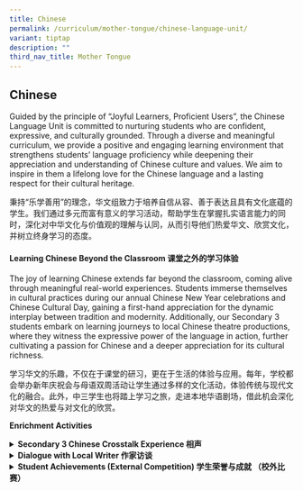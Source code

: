 ```yaml
---
title: Chinese
permalink: /curriculum/mother-tongue/chinese-language-unit/
variant: tiptap
description: ""
third_nav_title: Mother Tongue
---
```

<h2>Chinese</h2>
<p>Guided by the principle of “Joyful Learners, Proficient Users”, the Chinese
Language Unit is committed to nurturing students who are confident, expressive,
and culturally grounded. Through a diverse and meaningful curriculum, we
provide a positive and engaging learning environment that strengthens students’
language proficiency while deepening their appreciation and understanding
of Chinese culture and values. We aim to inspire in them a lifelong love
for the Chinese language and a lasting respect for their cultural heritage.</p>
<p>秉持“乐学善用”的理念，华文组致力于培养自信从容、善于表达且具有文化底蕴的学生。我们通过多元而富有意义的学习活动，帮助学生在掌握扎实语言能力的同时，深化对中华文化与价值观的理解与认同，从而引导他们热爱华文、欣赏文化，并树立终身学习的态度。</p>
<h4><strong>Learning Chinese Beyond the Classroom 课堂之外的学习体验</strong></h4>
<p>The joy of learning Chinese extends far beyond the classroom, coming alive
through meaningful real-world experiences. Students immerse themselves
in cultural practices during our annual Chinese New Year celebrations and
Chinese Cultural Day, gaining a first-hand appreciation for the dynamic
interplay between tradition and modernity. Additionally, our Secondary
3 students embark on learning journeys to local Chinese theatre productions,
where they witness the expressive power of the language in action, further
cultivating a passion for Chinese and a deeper appreciation for its cultural
richness.</p>
<p>学习华文的乐趣，不仅在于课堂的研习，更在于生活的体验与应用。每年，学校都会举办新年庆祝会与母语双周活动让学生通过多样的文化活动，体验传统与现代文化的融合。此外，中三学生也将踏上学习之旅，走进本地华语剧场，借此机会深化对华文的热爱与对文化的欣赏。</p>
<p><strong>Enrichment Activities</strong>
</p>
<div data-type="detailGroup" class="isomer-accordion isomer-accordion-white">
<details class="isomer-details">
<summary><strong>Secondary 3 Chinese Crosstalk Experience 相声</strong>
</summary>
<div data-type="detailsContent" class="isomer-details-content">
<p></p>
<p>Our Secondary 3 Express students were immersed in the traditional art
form of Chinese culture-Cross Talk. A constant ripple of laughter and applause
from the audience punctuated the performance, which featured various issues
from the everyday lives of Singaporeans.&nbsp;</p>
<p>Rich in puns and allusions, crosstalk is delivered in a rapid bantering
style, presenting societal trends in a light-hearted manner. We hope that
this alternative form of language expression will bring the language alive
and promote students’ appreciation of the Chinese culture and the arts!</p>
<p>我校的中三快捷学生有机会沉浸在华族传统艺术相声的愉悦氛围之中。相声演员以轻松幽默的方式呈现社会民生问题，观众在欢笑中了解其道理和意义。相声诙谐轻松、用词通俗易懂、形象鲜明，让学生们获益良多。我们希望通过这种“另类”的语言呈现方式，让华语活起来，让学生轻松学习华语，并促进学生对华族文化和艺术的了解。</p>
<p></p>
<div class="isomer-image-wrapper">
<img style="width: 40%;" height="auto" width="100%" src="/images/Pic%202.jpg">
</div>
<table style="minWidth: 50px">
<colgroup>
<col>
<col>
</colgroup>
<tbody>
<tr>
<th rowspan="1" colspan="1">
<div class="isomer-image-wrapper">
<img style="width: 100%;" height="auto" width="100%" src="/images/Pic%201.jpg">
</div>
</th>
<th rowspan="1" colspan="1">
<div class="isomer-image-wrapper">
<img style="width: 100%;" height="auto" width="100%" src="/images/Pic%203.jpg">
</div>
</th>
</tr>
</tbody>
</table>
</div>
</details>
<details class="isomer-details">
<summary><strong>Dialogue with Local Writer 作家访谈</strong>
</summary>
<div data-type="detailsContent" class="isomer-details-content">
<p></p>
<p><strong>Online Dialogue with Local Writer, Ms Lin Rongchan “ 云端连线，坦抒己见”写作对话会</strong>
</p>
<p>During the circle breaker, while doing HBL, students had opportunities
to take part in the exciting online activities. Our Chinese Language Department
invited Ms Lin Rongchan, local writer and also lecturer at NIE, to have
a live conversation with us on April 24. Focusing on her new Chinese short
story, "Where are you going?" Ms Lin shared with us her source of inspiration
and the writing journey. The characters in the story resonated with many
of our AI students, and we were inspired to pay closer attention to people
in their lives. All of us were energized by the interaction and definitely
enjoyed this unique HBL experience!</p>
<p>阻断措施实施期间，学生们除了居家学习，还参加了精彩的网上活动。我校华文部在4月24日邀请本土青年作家、南洋理工大学国立教育学院讲师林容婵老师，和我们进行了一场别开生面的写作对话会。林老师声情并茂地分享了短篇小说新作《请问你要去哪里？》的缘起、构思，以及写作历程。林老师和学生充满互动，产生了感情的共鸣，也激起思维的火花。这场独特的居家学习体验后，大家都受益匪浅！</p>
</div>
</details>
<details class="isomer-details">
<summary><strong>Student Achievements (External Competition) 学生荣誉与成就 （校外比赛）</strong>
</summary>
<div data-type="detailsContent" class="isomer-details-content">
<ol data-tight="true" class="tight">
<li>
<p><strong>Zaobao Editorial Competition 全国中学编采比赛</strong>
</p>
</li>
</ol>
<p><strong><u>2025</u></strong>
</p>
<div class="iframe-wrapper">
<iframe height="569" width="960" allowfullscreen="true" frameborder="0" src="https://docs.google.com/presentation/d/e/2PACX-1vRpJ9i5OFNDLH5IF2i9-yD77fpw0Iu_CbPh-75exmek-BtfUmag_-VHgAi70Fez0_YW-8jb22-9X8gt/pubembed?start=true&amp;loop=false&amp;delayms=3000"></iframe>
</div>
<p><strong><u>2024</u></strong>
</p>
<div class="iframe-wrapper">
<iframe height="569" width="960" allowfullscreen="true" frameborder="0" src="https://docs.google.com/presentation/d/e/2PACX-1vQKWymXJsGqYBl7MWDcoOO6eTYcY6PDfc33T3gvelVBw1x5-w50_EXZLWsC2-nKYJ4MoAnuFpEJsBHh/embed?start=true&amp;loop=true&amp;delayms=3000"></iframe>
</div>
<p><strong><u>2023</u></strong>
</p>
<div class="iframe-wrapper">
<iframe height="569" width="960" allowfullscreen="true" frameborder="0" src="https://docs.google.com/presentation/d/e/2PACX-1vQJJ481Of8QDMpOzdittti-i_RH36Btr0O2HX9HjoqxUlmdjYmvYIBP8YCxGuHRTh9PYfEUXnAYEgaf/embed?start=true&amp;loop=true&amp;delayms=5000"></iframe>
</div>
<p></p>
<p><strong><u>Award Winners</u></strong>
</p>
<table style="minWidth: 150px">
<colgroup>
<col>
<col>
<col>
<col>
<col>
<col>
</colgroup>
<tbody>
<tr>
<td rowspan="1" colspan="1">
<p><strong>2025</strong>
</p>
</td>
<td rowspan="1" colspan="1">
<p>Upper Sec
<br>高年级组</p>
</td>
<td rowspan="1" colspan="1">
<p>Accomplishment Award
<br>三等奖</p>
</td>
<td rowspan="1" colspan="1">
<p>WANG YI LIN
<br>CHLOE CHIA
<br>HEE PEI YING
<br>LAU QI YUE
<br>LOW YU EN</p>
</td>
<td rowspan="1" colspan="1">
<p>王伊琳
<br>谢慜绚
<br>许沛滢
<br>刘祈玥
<br>刘妤恩</p>
</td>
<td rowspan="1" colspan="1">
<p>3 Resilience
<br>3 Resilience
<br>3 Integrity
<br>3 Integrity
<br>3 Integrity</p>
</td>
</tr>
<tr>
<td rowspan="2" colspan="1">
<p><strong>2024</strong>
</p>
</td>
<td rowspan="1" colspan="1">
<p>Lower Sec
<br>低年级组</p>
</td>
<td rowspan="1" colspan="1">
<p>Accomplishment Award
<br>三等奖</p>
</td>
<td rowspan="1" colspan="1">
<p>CHLOE CHIA
<br>WANG YI LIN
<br>WONG WEI WEN
<br>FAN RUOLA
<br>SOON YI JIA</p>
</td>
<td rowspan="1" colspan="1">
<p>谢慜绚
<br>王伊琳
<br>王偉文
<br>范若拉
<br>孙藝佳</p>
</td>
<td rowspan="1" colspan="1">
<p>2 Care
<br>2 Service
<br>2 Service
<br>2 Courage
<br>2 Gratitude</p>
</td>
</tr>
<tr>
<td rowspan="1" colspan="1">
<p>Upper Sec
<br>高年级组</p>
</td>
<td rowspan="1" colspan="1">
<p>Special Mention Award
<br>表扬奖</p>
</td>
<td rowspan="1" colspan="1">
<p>WONG WAN YAN
<br>(HUANG WANYAN)
<br>WANG XIAOYU
<br>JOELLYN YAP YANXI
<br>LAI ROU YING
<br>KOH CHING VOON</p>
</td>
<td rowspan="1" colspan="1">
<p>黄婉嫣
<br>
<br>王晓钰
<br>葉妍希
<br>赖柔颖
<br>辜靖文</p>
</td>
<td rowspan="1" colspan="1">
<p>3 Resilience
<br>
<br>3 Resilience
<br>3 Resilience
<br>3 Excellence
<br>3 Excellence</p>
</td>
</tr>
<tr>
<td rowspan="2" colspan="1">
<p><strong>2023</strong>
</p>
</td>
<td rowspan="1" colspan="1">
<p>Upper Sec
<br>高年级组</p>
</td>
<td rowspan="1" colspan="1">
<p>Special Mention Award
<br>表扬奖</p>
</td>
<td rowspan="1" colspan="1">
<p>Soo Yin Wei
<br>Chong Ning Xin
<br>Chia Min Jun
<br>New Yu Xuan
<br>Ang En Xin, Alyssa</p>
</td>
<td rowspan="1" colspan="1">
<p>苏尹唯
<br>张宁芯
<br>谢旻均
<br>梁语萱
<br>洪恩芯</p>
</td>
<td rowspan="1" colspan="1">
<p>3 Steadfastness
<br>3 Steadfastness
<br>3 Steadfastness
<br>3 Excellence
<br>3 Resilience</p>
</td>
</tr>
<tr>
<td rowspan="1" colspan="1">
<p>Lower Sec
<br>低年级组</p>
</td>
<td rowspan="1" colspan="1">
<p>Accomplishment Award
<br>二等奖</p>
</td>
<td rowspan="1" colspan="1">
<p>Wong Wan Yan
<br>(Huang Wanyan)
<br>Joellyn Yap Yanxi
<br>Lai Rou Ying
<br>Koh Ching Voon
<br>Wang Xiaoyu</p>
</td>
<td rowspan="1" colspan="1">
<p>黄婉嫣
<br>
<br>葉妍希
<br>赖柔颖
<br>辜靖文
<br>王晓钰</p>
</td>
<td rowspan="1" colspan="1">
<p>2E1
<br>
<br>2E2
<br>2E3
<br>2E3
<br>2E4</p>
</td>
</tr>
</tbody>
</table>
<p></p>
<ol start="2" data-tight="true" class="tight">
<li>
<p><strong><em>Text Recital Competition 全国中小学课文朗读比赛</em></strong>
</p>
</li>
</ol>
<p><strong><em><u>Award Winners for 2024</u></em></strong>
</p>
<table style="minWidth: 150px">
<colgroup>
<col>
<col>
<col>
<col>
<col>
<col>
</colgroup>
<tbody>
<tr>
<td rowspan="1" colspan="1">
<p><strong>Preliminary Round</strong>
</p>
</td>
<td rowspan="1" colspan="1">
<p>Lower Sec
<br>低年级组</p>
</td>
<td rowspan="1" colspan="1">
<p>BRONZE Award (Team)
<br>铜奖（团体）</p>
</td>
<td rowspan="1" colspan="1">
<p>QUEK XIN RU ISABELLE
<br>ZHU ZIQI
<br>SHI MUFENG</p>
</td>
<td rowspan="1" colspan="1">
<p>郭心如
<br>祝子棋
<br>石沐峰</p>
</td>
<td rowspan="1" colspan="1">
<p>1 Courage
<br>1 Courage
<br>1 Service</p>
</td>
</tr>
</tbody>
</table>
<p><strong><em><u>Award Winners for 2023</u></em></strong>
</p>
<table style="minWidth: 150px">
<colgroup>
<col>
<col>
<col>
<col>
<col>
<col>
</colgroup>
<tbody>
<tr>
<td rowspan="3" colspan="1">
<p><strong>Preliminary Round</strong>
</p>
</td>
<td rowspan="1" colspan="1">
<p>Lower Sec
<br>低年级组</p>
</td>
<td rowspan="1" colspan="1">
<p>GOLD Award (Individual)
<br>金奖（个人）</p>
</td>
<td rowspan="1" colspan="1">
<p>Linus Tan</p>
</td>
<td rowspan="1" colspan="1">
<p>陈嘉康</p>
</td>
<td rowspan="1" colspan="1">
<p>2T2</p>
</td>
</tr>
<tr>
<td rowspan="1" colspan="1">
<p>Lower Sec
<br>低年级组</p>
</td>
<td rowspan="1" colspan="1">
<p>SILVER Award (Team)
<br>银奖（团体）</p>
</td>
<td rowspan="1" colspan="1">
<p>Hung De Han
<br>Tang Jia Jun
<br>Heng Wei En</p>
</td>
<td rowspan="1" colspan="1">
<p>孔德翰
<br>陈佳俊
<br>邢维恩</p>
</td>
<td rowspan="1" colspan="1">
<p>2T1
<br>2T1
<br>2T1</p>
</td>
</tr>
<tr>
<td rowspan="1" colspan="1">
<p>Upper Sec
<br>高年级组</p>
</td>
<td rowspan="1" colspan="1">
<p>BRONZE Award (Team)
<br>铜奖（团体）</p>
</td>
<td rowspan="1" colspan="1">
<p>Zhang Tingrui, Terry
<br>Ong Xiang Rou
<br>Pang Xinyu</p>
</td>
<td rowspan="1" colspan="1">
<p>张庭睿
<br>王湘柔
<br>彭歆喻</p>
</td>
<td rowspan="1" colspan="1">
<p>3 Resilience
<br>3 Care
<br>3 Service</p>
</td>
</tr>
<tr>
<td rowspan="1" colspan="1">
<p><strong>Finals</strong>
</p>
</td>
<td rowspan="1" colspan="1">
<p>Lower Sec</p>
<p>低年级组</p>
</td>
<td rowspan="1" colspan="1">
<p>Special Mention Award
<br>(Individual)
<br>优秀奖（个人）</p>
</td>
<td rowspan="1" colspan="1">
<p>Linus Tan</p>
</td>
<td rowspan="1" colspan="1">
<p>陈嘉康</p>
</td>
<td rowspan="1" colspan="1">
<p>2T2</p>
</td>
</tr>
</tbody>
</table>
<div class="iframe-wrapper">
<iframe height="569" width="960" allowfullscreen="true" frameborder="0" src="https://docs.google.com/presentation/d/e/2PACX-1vS_sX8lffYGn6XOqeDkfrUODh5M3m4GBAmsHAjRulDmelsoFVzMh5vzNt7jfH40o1ANoH-zv9AKFBVr/embed?start=true&amp;loop=true&amp;delayms=3000"></iframe>
</div>
<p></p>
</div>
</details>
</div>
<p></p>
